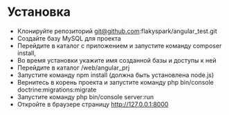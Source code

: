 Установка
========================
* Клонируйте репозиторий git@github.com:flakyspark/angular_test.git
* Создайте базу MySQL для проекта
* Перейдите в каталог с приложением и запустите команду composer install,
* Во время установки укажите имя созданной базы и доступы к ней
* Перейдите в каталог /web/angular_prj
* Запустите команду npm install (должна быть установлена node.js)
* Вернитесь в корень проекта и запустите команду php bin/console doctrine:migrations:migrate
* Запустите команду php bin/console server:run
* Откройте в браузере страницу  http://127.0.0.1:8000
